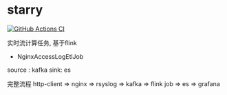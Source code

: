 # starry

[![GitHub Actions CI][ciBadge]][ciLink]

实时流计算任务, 基于flink

* NginxAccessLogEtlJob

source : kafka
sink: es

完整流程
http-client => nginx => rsyslog => kafka => flink job => es => grafana




[ciBadge]: https://github.com/ligenhw/starry/workflows/CI/badge.svg
[ciLink]: https://github.com/ligenhw/starry/actions
